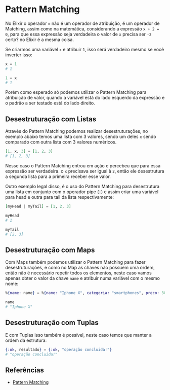 # Pattern Matching

No Elixir o operador `=` não é um operador de atribuição, é um operador de Matching, assim como na matemática, considerando a expressão `x + 2 = 0`, para que essa expressão seja verdadeira o valor de `x` precisa ser `-2` certo? no Elixir é a mesma coisa.

Se criarmos uma variável `x` e atribuir `1`, isso será verdadeiro mesmo se você inverter isso:

```elixir
x = 1
# 1

1 = x
# 1
```

Porém como esperado só podemos utilizar o Pattern Matching para atribuição de valor, quando a variável está do lado esquerdo da expressão e o padrão a ser testado está do lado direito.

## Desestruturação com Listas

Através do Pattern Matching podemos realizar desestruturações, no exemplo abaixo temos uma lista com 3 valores, sendo um deles `x` sendo comparado com outra lista com 3 valores numéricos.

```elixir
[1, x, 3] = [1, 2, 3]
# [1, 2, 3]
```

Nesse caso o Pattern Matching entrou em ação e percebeu que para essa expressão ser verdadeira. o `x` precisava ser igual à `2`, então ele desestrutura a segunda lista para a primeira receber esse valor.

Outro exemplo legal disso, é o uso do Pattern Matching para desestrutura uma lista em conjunto com o operador pipe (`|`) e assim criar uma variável para head e outra para tail da lista respectivamente:

```elixir
[myHead | myTail] = [1, 2, 3]

myHead
# 1

myTail
# [2, 3]
```

## Desestruturação com Maps

Com Maps também podemos utilizar o Pattern Matching para fazer desestruturações, e como no Map as chaves não possuem uma ordem, então não é necessário repetir todos os elementos, neste caso vamos apenas obter o valor da chave `name` e atribuir numa variável com o mesmo nome:

```elixir
%{name: name} = %{name: "Iphone X", categoria: "smartphones", preco: 3000}

name
# "Iphone X"
```

## Desestruturação com Tuplas

E com Tuplas isso também é possível, neste caso temos que manter a ordem da estrutura:

```elixir
{:ok, resultado} = {:ok, "operação concluida!"}
# "operação concluida!"
```

## Referências

- [Pattern Matching](https://elixirschool.com/pt/lessons/basics/pattern_matching)
